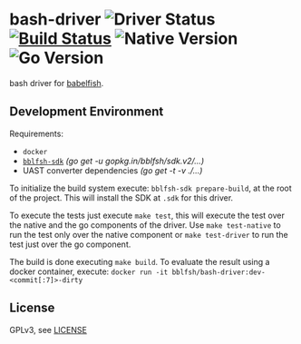 # bash-driver  ![Driver Status](https://img.shields.io/badge/status-beta-dbd25c.svg) [![Build Status](https://travis-ci.org/bblfsh/bash-driver.svg?branch=master)](https://travis-ci.org/bblfsh/bash-driver) ![Native Version](https://img.shields.io/badge/bash%20version-8.131.11--r2-aa93ea.svg) ![Go Version](https://img.shields.io/badge/go%20version-1.9-63afbf.svg)

bash driver for [babelfish](https://github.com/bblfsh/bblfshd).


Development Environment
-----------------------

Requirements:
- `docker`
- [`bblfsh-sdk`](https://github.com/bblfsh/sdk) _(go get -u gopkg.in/bblfsh/sdk.v2/...)_
- UAST converter dependencies _(go get -t -v ./...)_

To initialize the build system execute: `bblfsh-sdk prepare-build`, at the root of the project. This will install the SDK at `.sdk` for this driver.

To execute the tests just execute `make test`, this will execute the test over the native and the go components of the driver. Use `make test-native` to run the test only over the native component or `make test-driver` to run the test just over the go component.

The build is done executing `make build`. To evaluate the result using a docker container, execute:
`docker run -it bblfsh/bash-driver:dev-<commit[:7]>-dirty`


License
-------

GPLv3, see [LICENSE](LICENSE)



